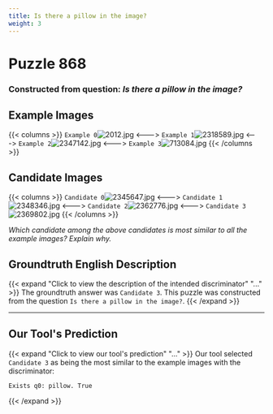 ```yaml
---
title: Is there a pillow in the image?
weight: 3
---
```


# Puzzle 868
### Constructed from question: _Is there a pillow in the image?_


## Example Images
{{< columns >}}
`Example 0`![2012.jpg](/gqa_images/2012.jpg)
<--->
`Example 1`![2318589.jpg](/gqa_images/2318589.jpg)
<--->
`Example 2`![2347142.jpg](/gqa_images/2347142.jpg)
<--->
`Example 3`![713084.jpg](/gqa_images/713084.jpg)
{{< /columns >}}

## Candidate Images
{{< columns >}}
`Candidate 0`![2345647.jpg](/gqa_images/2345647.jpg)
<--->
`Candidate 1`![2348346.jpg](/gqa_images/2348346.jpg)
<--->
`Candidate 2`![2362776.jpg](/gqa_images/2362776.jpg)
<--->
`Candidate 3`![2369802.jpg](/gqa_images/2369802.jpg)
{{< /columns >}}

*Which candidate among the above candidates is most similar to all the example images? Explain why.*

## Groundtruth English Description

{{< expand "Click to view the description of the intended discriminator" "..." >}}
The groundtruth answer was `Candidate 3`. This puzzle was constructed from the question `Is there a pillow in the image?`.
{{< /expand >}}

---

## Our Tool's Prediction

{{< expand "Click to view our tool's prediction" "..." >}}
Our tool selected `Candidate 3` as being the most similar to the example images with the discriminator:
```plaintext
Exists q0: pillow. True
```
{{< /expand >}}
